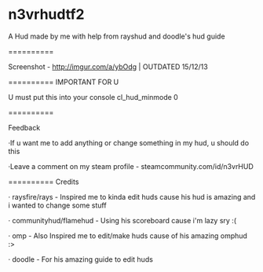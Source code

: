 n3vrhudtf2
==========

A Hud made by me with help from rayshud and doodle's hud guide

==========

Screenshot - http://imgur.com/a/ybOdg | OUTDATED 15/12/13

==========
IMPORTANT FOR U

U must put this into your console cl_hud_minmode 0

==========

Feedback

·If u want me to add anything or change something in my hud, u should do this

·Leave a comment on my steam profile - steamcommunity.com/id/n3vrHUD

==========
Credits

· raysfire/rays - Inspired me to kinda edit huds cause his hud is amazing and i wanted to change some stuff

· communityhud/flamehud - Using his scoreboard cause i'm lazy sry :(

· omp - Also Inspired me to edit/make huds cause of his amazing omphud :>

· doodle - For his amazing guide to edit huds



